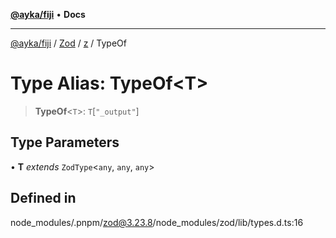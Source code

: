 [**@ayka/fiji**](../../../../../README.md) • **Docs**

***

[@ayka/fiji](../../../../../globals.md) / [Zod](../../../README.md) / [z](../README.md) / TypeOf

# Type Alias: TypeOf\<T\>

> **TypeOf**\<`T`\>: `T`\[`"_output"`\]

## Type Parameters

• **T** *extends* `ZodType`\<`any`, `any`, `any`\>

## Defined in

node\_modules/.pnpm/zod@3.23.8/node\_modules/zod/lib/types.d.ts:16
